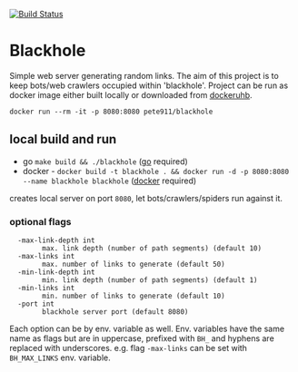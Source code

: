 [![Build Status](https://travis-ci.com/pete911/blackhole.svg?branch=master)](https://travis-ci.com/pete911/blackhole)

# Blackhole

Simple web server generating random links. The aim of this project is to keep bots/web crawlers occupied within
'blackhole'. Project can be run as docker image either built locally or downloaded from
[dockeruhb](https://hub.docker.com/r/pete911/blackhole).

```shell script
docker run --rm -it -p 8080:8080 pete911/blackhole
```

## local build and run

 - go `make build && ./blackhole` ([go](https://golang.org/dl/) required)
 - docker - `docker build -t blackhole . && docker run -d -p 8080:8080 --name blackhole blackhole` ([docker](https://www.docker.com/) required)

 creates local server on port `8080`, let bots/crawlers/spiders run against it.

### optional flags

```
  -max-link-depth int
        max. link depth (number of path segments) (default 10)
  -max-links int
        max. number of links to generate (default 50)
  -min-link-depth int
        min. link depth (number of path segments) (default 1)
  -min-links int
        min. number of links to generate (default 10)
  -port int
        blackhole server port (default 8080)
```

Each option can be by env. variable as well. Env. variables have the same name as flags but are in uppercase, prefixed
with `BH_` and hyphens are replaced with underscores. e.g. flag `-max-links` can be set with `BH_MAX_LINKS` env. variable.

